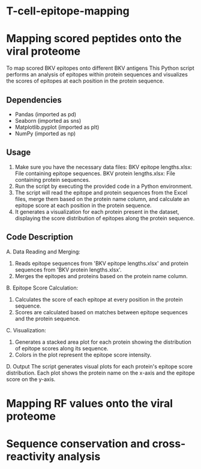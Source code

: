 # T-cell-epitope-mapping
# Mapping scored peptides onto the viral proteome
To map scored BKV epitopes onto different BKV antigens
This Python script performs an analysis of epitopes within protein sequences and visualizes the scores of epitopes at each position in the protein sequence.

## Dependencies

- Pandas (imported as pd)
- Seaborn (imported as sns)
- Matplotlib.pyplot (imported as plt)
- NumPy (imported as np)

## Usage
1. Make sure you have the necessary data files:
BKV epitope lengths.xlsx: File containing epitope sequences.
BKV protein lengths.xlsx: File containing protein sequences.
2. Run the script by executing the provided code in a Python environment.
3. The script will read the epitope and protein sequences from the Excel files, merge them based on the protein name column, and calculate an epitope score at each position in the protein sequence.
4. It generates a visualization for each protein present in the dataset, displaying the score distribution of epitopes along the protein sequence.

## Code Description

A. Data Reading and Merging:
  1. Reads epitope sequences from 'BKV epitope lengths.xlsx' and protein sequences from 'BKV protein lengths.xlsx'.
  2. Merges the epitopes and proteins based on the protein name column.

B. Epitope Score Calculation:
  1. Calculates the score of each epitope at every position in the protein sequence.
  2. Scores are calculated based on matches between epitope sequences and the protein sequence.

C. Visualization:
  1. Generates a stacked area plot for each protein showing the distribution of epitope scores along its sequence.
  2. Colors in the plot represent the epitope score intensity.

D. Output
  The script generates visual plots for each protein's epitope score distribution. Each plot shows the protein name on the x-axis and the epitope score on the y-axis.

# Mapping RF values onto the viral proteome


# Sequence conservation and cross-reactivity analysis

